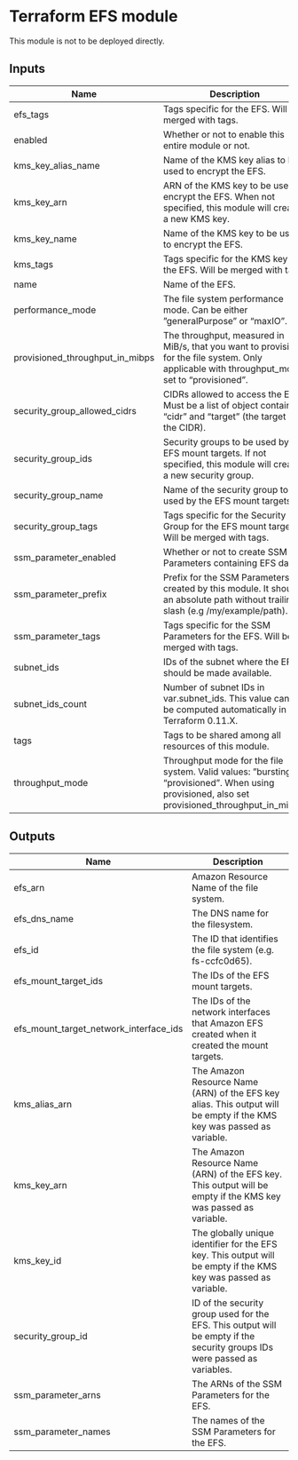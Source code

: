 # Terraform EFS module

This module is not to be deployed directly.

<!-- BEGINNING OF PRE-COMMIT-TERRAFORM DOCS HOOK -->
## Inputs

| Name | Description | Type | Default | Required |
|------|-------------|:----:|:-----:|:-----:|
| efs\_tags | Tags specific for the EFS. Will be merged with tags. | map | `{}` | no |
| enabled | Whether or not to enable this entire module or not. | string | `"true"` | no |
| kms\_key\_alias\_name | Name of the KMS key alias to be used to encrypt the EFS. | string | `"alias/efs"` | no |
| kms\_key\_arn | ARN of the KMS key to be used to encrypt the EFS. When not specified, this module will create a new KMS key. | string | `""` | no |
| kms\_key\_name | Name of the KMS key to be used to encrypt the EFS. | string | `"efs"` | no |
| kms\_tags | Tags specific for the KMS key for the EFS. Will be merged with tags. | map | `{}` | no |
| name | Name of the EFS. | string | `"efs"` | no |
| performance\_mode | The file system performance mode. Can be either ”generalPurpose” or “maxIO”. | string | `"generalPurpose"` | no |
| provisioned\_throughput\_in\_mibps | The throughput, measured in MiB/s, that you want to provision for the file system. Only applicable with throughput_mode set to “provisioned”. | string | `"0"` | no |
| security\_group\_allowed\_cidrs | CIDRs allowed to access the EFS. Must be a list of object containing “cidr” and “target” (the target of the CIDR). | list | `[ { "cidr": "10.0.0.0/8", "target": "all VPC" } ]` | no |
| security\_group\_ids | Security groups to be used by the EFS mount targets. If not specified, this module will create a new security group. | list | `[]` | no |
| security\_group\_name | Name of the security group to be used by the EFS mount targets. | string | `"efs"` | no |
| security\_group\_tags | Tags specific for the Security Group for the EFS mount targets. Will be merged with tags. | map | `{}` | no |
| ssm\_parameter\_enabled | Whether or not to create SSM Parameters containing EFS data. | string | `"false"` | no |
| ssm\_parameter\_prefix | Prefix for the SSM Parameters created by this module. It should an absolute path without trailing slash (e.g /my/example/path). | string | `"/efs/module/default"` | no |
| ssm\_parameter\_tags | Tags specific for the SSM Parameters for the EFS. Will be merged with tags. | map | `{}` | no |
| subnet\_ids | IDs of the subnet where the EFS should be made available. | list | `[]` | no |
| subnet\_ids\_count | Number of subnet IDs in var.subnet_ids. This value cannot be computed automatically in Terraform 0.11.X. | string | `"2"` | no |
| tags | Tags to be shared among all resources of this module. | map | `{}` | no |
| throughput\_mode | Throughput mode for the file system. Valid values: ”bursting”, “provisioned”. When using provisioned, also set provisioned_throughput_in_mibps. | string | `"bursting"` | no |

## Outputs

| Name | Description |
|------|-------------|
| efs\_arn | Amazon Resource Name of the file system. |
| efs\_dns\_name | The DNS name for the filesystem. |
| efs\_id | The ID that identifies the file system (e.g. fs-ccfc0d65). |
| efs\_mount\_target\_ids | The IDs of the EFS mount targets. |
| efs\_mount\_target\_network\_interface\_ids | The IDs of the network interfaces that Amazon EFS created when it created the mount targets. |
| kms\_alias\_arn | The Amazon Resource Name (ARN) of the EFS key alias. This output will be empty if the KMS key was passed as variable. |
| kms\_key\_arn | The Amazon Resource Name (ARN) of the EFS key. This output will be empty if the KMS key was passed as variable. |
| kms\_key\_id | The globally unique identifier for the EFS key. This output will be empty if the KMS key was passed as variable. |
| security\_group\_id | ID of the security group used for the EFS. This output will be empty if the security groups IDs were passed as variables. |
| ssm\_parameter\_arns | The ARNs of the SSM Parameters for the EFS. |
| ssm\_parameter\_names | The names of the SSM Parameters for the EFS. |

<!-- END OF PRE-COMMIT-TERRAFORM DOCS HOOK -->
